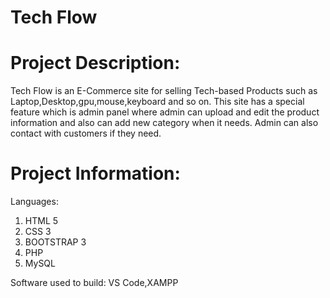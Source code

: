 # Tech Flow
# Project Description:
Tech Flow is an E-Commerce site for selling Tech-based Products such as Laptop,Desktop,gpu,mouse,keyboard and so on.
This site has a special feature which is admin panel where admin can upload and edit the product information and also can add new category when it needs.
Admin can also contact with customers if they need.

# Project Information:

Languages:
1) HTML 5
2) CSS 3
3) BOOTSTRAP 3
4) PHP
5) MySQL

Software used to build:
VS Code,XAMPP
